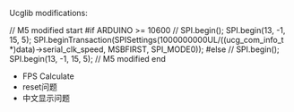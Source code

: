 Ucglib modifications:



// M5 modified start
#if ARDUINO >= 10600
      // SPI.begin();
      SPI.begin(13, -1, 15, 5);
      SPI.beginTransaction(SPISettings(1000000000UL/((ucg_com_info_t *)data)->serial_clk_speed, MSBFIRST, SPI_MODE0));
#else
      // SPI.begin();
      SPI.begin(13, -1, 15, 5);
// M5 modified end

* FPS Calculate
* reset问题
* 中文显示问题

